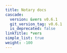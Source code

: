 ```yaml
---
title: Notary docs
cascade:
  version: &vers v0.6.1
  git_version_tag: v0.6.1
  is_deprecated: false
linkTitle: *vers
simple_list: true
weight: -100
---
```


